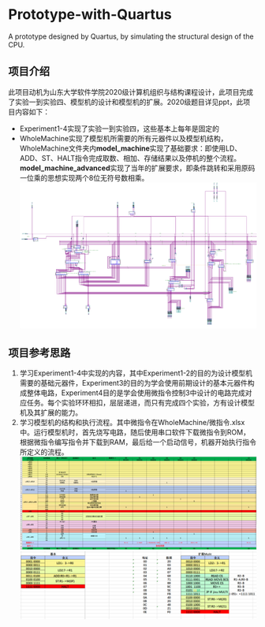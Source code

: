 # Prototype-with-Quartus
A prototype designed by Quartus, by simulating the structural design of the CPU.

## 项目介绍
此项目动机为山东大学软件学院2020级计算机组织与结构课程设计，此项目完成了实验一到实验四、模型机的设计和模型机的扩展。2020级题目详见ppt，此项目内容如下：
- Experiment1-4实现了实验一到实验四，这些基本上每年是固定的
- WholeMachine实现了模型机所需要的所有元器件以及模型机结构，WholeMachine文件夹内**model_machine**实现了基础要求：即使用LD、ADD、ST、HALT指令完成取数、相加、存储结果以及停机的整个流程。**model_machine_advanced**实现了当年的扩展要求，即条件跳转和采用原码一位乘的思想实现两个8位无符号数相乘。
![](img/prototype.png)

## 项目参考思路
1. 学习Experiment1-4中实现的内容，其中Experiment1-2的目的为设计模型机需要的基础元器件，Experiment3的目的为学会使用前期设计的基本元器件构成整体电路，Experiment4目的是学会使用微指令控制3中设计的电路完成对应任务。每个实验环环相扣，层层递进，而只有完成四个实验，方有设计模型机及其扩展的能力。
2. 学习模型机的结构和执行流程。其中微指令在WholeMachine/微指令.xlsx中。运行模型机时，首先烧写电路，随后使用串口软件下载微指令到ROM，根据微指令编写指令并下载到RAM，最后给一个启动信号，机器开始执行指令所定义的流程。
![微指令](img/Micro-instruction.png)
![指令](img/instruction.png)
